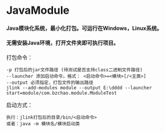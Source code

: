 # JavaModule
#### Java模块化系统，最小化打包。可运行在Windows，Linux系统。
#### 无需安装Java环境，打开文件夹即可执行项目。


打包命令：

    -p 打包后的jar文件路径 (待测试是否支持class二进制文件路径)
    --launcher 添加启动命令，格式： <启动命令>=<模块>[/<主类>]
    --output 必须指定，打包文件的输出路径
    jlink --add-modules module --output E:\dddd --launcher start=module/com.bzchao.module.ModuleTest
  
启动方式：

    执行：jlink打包后的目录/bin/<启动命令>
    或者：java -m 模块名/模块启动类
